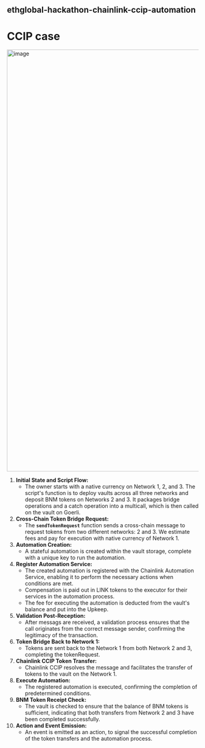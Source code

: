 ## ethglobal-hackathon-chainlink-ccip-automation
# CCIP case

<img width="1110" alt="image" src="https://github.com/dittonetwork/ethglobal-hackathon-chainlink-ccip-automation/assets/121140761/75827ab7-e809-4e33-a3eb-85851ed89313">


1. **Initial State and Script Flow:**
    - The owner starts with a native currency on Network 1, 2, and 3. The script's function is to deploy vaults across all three networks and deposit BNM tokens on Networks 2 and 3. It packages bridge operations and a catch operation into a multicall, which is then called on the vault on Goerli.
2. **Cross-Chain Token Bridge Request:**
    - The **`sendTokenRequest`** function sends a cross-chain message to request tokens from two different networks: 2 and 3. We estimate fees and pay for execution with native currency of Network 1.
3. **Automation Creation:**
    - A stateful automation is created within the vault storage, complete with a unique key to run the automation.
4. **Register Automation Service:**
    - The created automation is registered with the Chainlink Automation Service, enabling it to perform the necessary actions when conditions are met.
    - Compensation is paid out in LINK tokens to the executor for their services in the automation process.
    - The fee for executing the automation is deducted from the vault's balance and put into the Upkeep.
5. **Validation Post-Reception:**
    - After messags are received, a validation process ensures that the call originates from the correct message sender, confirming the legitimacy of the transaction.
6. **Token Bridge Back to Network 1:**
    - Tokens are sent back to the Network 1 from both Network 2 and 3, completing the tokenRequest.
7. **Chainlink CCIP Token Transfer:**
    - Chainlink CCIP resolves the message and facilitates the transfer of tokens to the vault on the Network 1.
8. **Execute Automation:**
    - The registered automation is executed, confirming the completion of predetermined conditions.
9. **BNM Token Receipt Check:**
    - The vault is checked to ensure that the balance of BNM tokens is sufficient, indicating that both transfers from Network 2 and 3 have been completed successfully.
10. **Action and Event Emission:**
    - An event is emitted as an action, to signal the successful completion of the token transfers and the automation process.
